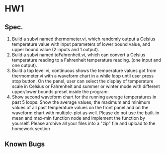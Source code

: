 # HW1
## Spec.
1. Build a subvi named thermometer.vi, which randomly output a Celsius temperature value with input parameters of lower bound value, and upper bound value (2 inputs and 1 output).
2. Build a subvi named toFahrenheit.vi, which can convert a Celsius temperature reading to a Fahrenheit temperature reading. (one input and one output).
3. Build a top level vi, continuous shows the temperature values got from thermometer.vi with a waveform chart in a while loop until user press stop button. On the panel, user can select the display of temperature scale in Celsius or Fahrenheit and summer or winter mode with different upper/lower bounds preset inside the program.
4. Show second waveform chart for the running average temperatures in past 5 loops. Show the average values, the maximum and minimum values of all past temperature values on the front panel and on the waveform chart with multiple-plot as well. Please do not use the built-in mean and max-min function node and implement the function by yourself.
Please archive all your files into a "zip" file and upload to the homework section  

## Known Bugs
